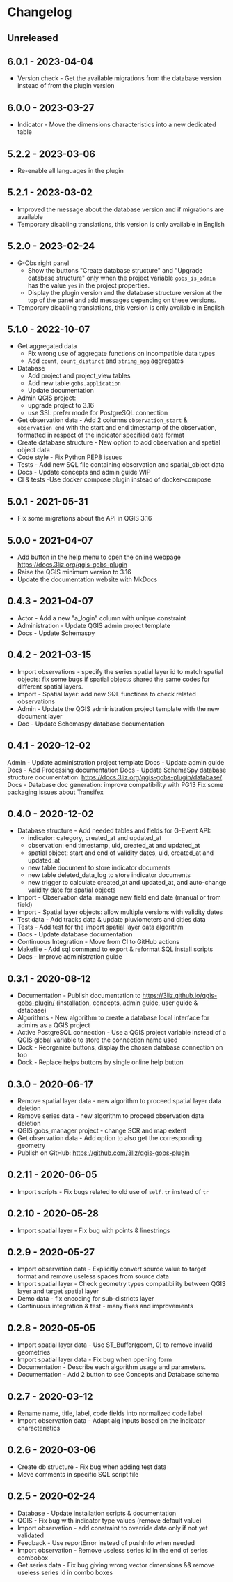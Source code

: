 # Changelog

## Unreleased

## 6.0.1 - 2023-04-04

* Version check - Get the available migrations from the database
  version instead of from the plugin version

## 6.0.0 - 2023-03-27

* Indicator - Move the dimensions characteristics into a new dedicated table

## 5.2.2 - 2023-03-06

* Re-enable all languages in the plugin

## 5.2.1 - 2023-03-02

* Improved the message about the database version and if migrations are available
* Temporary disabling translations, this version is only available in English

## 5.2.0 - 2023-02-24

* G-Obs right panel 
    - Show the buttons "Create database structure" 
      and "Upgrade database structure" only when the project variable
      `gobs_is_admin` has the value `yes` in the project properties.
    - Display the plugin version and the database structure version
      at the top of the panel and add messages depending on these versions.
* Temporary disabling translations, this version is only available in English

## 5.1.0 - 2022-10-07

* Get aggregated data
  * Fix wrong use of aggregate functions on incompatible data types
  * Add `count`, `count_distinct` and `string_agg` aggregates
* Database
  * Add project and project_view tables
  * Add new table `gobs.application`
  * Update documentation
* Admin QGIS project:
  * upgrade project to 3.16
  * use SSL prefer mode for PostgreSQL connection
* Get observation data - Add 2 columns `observation_start` & `observation_end`
  with the start and end timestamp of the observation, formatted in respect of the indicator
  specified date format
* Create database structure - New option to add observation and spatial object data
* Code style - Fix Python PEP8 issues
* Tests - Add new SQL file containing observation and spatial_object data
* Docs - Update concepts and admin guide WIP
* CI & tests -Use docker compose plugin instead of docker-compose


## 5.0.1 - 2021-05-31

* Fix some migrations about the API in QGIS 3.16

## 5.0.0 - 2021-04-07

* Add button in the help menu to open the online webpage https://docs.3liz.org/qgis-gobs-plugin
* Raise the QGIS minimum version to 3.16
* Update the documentation website with MkDocs

## 0.4.3 - 2021-04-07

* Actor - Add a new "a_login" column with unique constraint
* Administration - Update QGIS admin project template
* Docs - Update Schemaspy

## 0.4.2 - 2021-03-15

* Import observations - specify the series spatial layer id to match spatial objects: fix some bugs if spatial objects shared the same codes for different spatial layers.
* Import - Spatial layer: add new SQL functions to check related observations
* Admin - Update the QGIS administration project template with the new document layer
* Doc - Update Schemaspy database documentation

## 0.4.1 - 2020-12-02

Admin - Update administration project template
Docs - Update admin guide
Docs - Add Processing documentation
Docs - Update SchemaSpy database structure documentation: https://docs.3liz.org/qgis-gobs-plugin/database/
Docs - Database doc generation: improve compatibility with PG13
Fix some packaging issues about Transifex

## 0.4.0 - 2020-12-02

* Database structure - Add needed tables and fields for G-Event API:
   - indicator: category, created_at and updated_at
   - observation: end timestamp, uid, created_at and updated_at
   - spatial object: start and end of validity dates, uid, created_at and updated_at
   - new table document to store indicator documents
   - new table deleted_data_log to store indicator documents
   - new trigger to calculate created_at and updated_at, and auto-change validity date for spatial objects
* Import - Observation data: manage new field end date (manual or from field)
* Import - Spatial layer objects: allow multiple versions with validity dates
* Test data - Add tracks data & update pluviometers and cities data
* Tests - Add test for the import spatial layer data algorithm
* Docs - Update database documentation
* Continuous Integration - Move from CI to GitHub actions
* Makefile - Add sql command to export & reformat SQL install scripts
* Docs - Improve administration guide

## 0.3.1 - 2020-08-12

* Documentation - Publish documentation to https://3liz.github.io/qgis-gobs-plugin/ (installation, concepts, admin guide, user guide & database)
* Algorithms - New algorithm to create a database local interface for admins as a QGIS project
* Active PostgreSQL connection - Use a QGIS project variable instead of a QGIS global variable to store the connection name used
* Dock - Reorganize buttons, display the chosen database connection on top
* Dock - Replace helps buttons by single online help button

## 0.3.0 - 2020-06-17

* Remove spatial layer data - new algorithm to proceed spatial layer data deletion
* Remove series data - new algorithm to proceed observation data deletion
* QGIS gobs_manager project - change SCR and map extent
* Get observation data - Add option to also get the corresponding geometry
* Publish on GitHub: https://github.com/3liz/qgis-gobs-plugin

## 0.2.11 - 2020-06-05

* Import scripts - Fix bugs related to old use of `self.tr` instead of `tr`

## 0.2.10 - 2020-05-28

* Import spatial layer - Fix bug with points & linestrings

## 0.2.9 - 2020-05-27

* Import observation data - Explicitly convert source value to target format and remove useless spaces from source data
* Import spatial layer - Check geometry types compatibility between QGIS layer and target spatial layer
* Demo data - fix encoding for sub-districts layer
* Continuous integration & test - many fixes and improvements

## 0.2.8 - 2020-05-05

* Import spatial layer data - Use ST_Buffer(geom, 0) to remove invalid geometries
* Import spatial layer data - Fix bug when opening form
* Documentation - Describe each algorithm usage and parameters.
* Documentation - Add 2 button to see Concepts and Database schema

## 0.2.7 - 2020-03-12

* Rename name, title, label, code fields into normalized code label
* Import observation data - Adapt alg inputs based on the indicator characteristics

## 0.2.6 - 2020-03-06

* Create db structure - Fix bug when adding test data
* Move comments in specific SQL script file

## 0.2.5 - 2020-02-24

* Database - Update installation scripts & documentation
* QGIS - Fix bug with indicator type values (remove default value)
* Import observation - add constraint to override data only if not yet validated
* Feedback - Use reportError instead of pushInfo when needed
* Import observation - Remove useless series id in the end of series combobox
* Get series data - Fix bug giving wrong vector dimensions && remove useless series id in combo boxes
